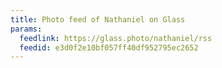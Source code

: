 ```yaml
---
title: Photo feed of Nathaniel on Glass
params:
  feedlink: https://glass.photo/nathaniel/rss
  feedid: e3d0f2e10bf057ff40df952795ec2652
---
```

